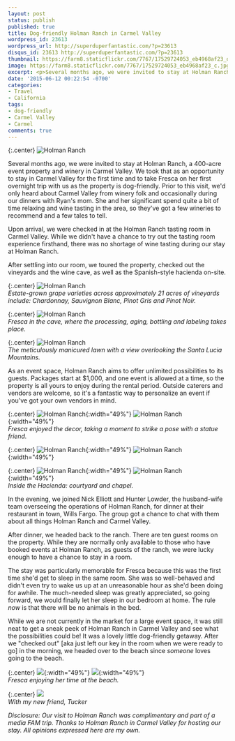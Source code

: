 ```yaml
---
layout: post
status: publish
published: true
title: Dog-friendly Holman Ranch in Carmel Valley
wordpress_id: 23613
wordpress_url: http://superduperfantastic.com/?p=23613
disqus_id: 23613 http://superduperfantastic.com/?p=23613
thumbnail: https://farm8.staticflickr.com/7767/17529724053_eb4968af23_q.jpg
image: https://farm8.staticflickr.com/7767/17529724053_eb4968af23_c.jpg
excerpt: <p>Several months ago, we were invited to stay at Holman Ranch, a 400-acre event property and winery in Carmel Valley. We took that as an opportunity to stay in Carmel Valley for the first time and to take Fresca on her first overnight trip with us as the property is dog-friendly.</p>
date: '2015-06-12 00:22:54 -0700'
categories:
- Travel
- California
tags:
- dog-friendly
- Carmel Valley
- Carmel
comments: true
---
```

{:.center}
![Holman Ranch](https://farm8.staticflickr.com/7767/17529724053_eb4968af23_c.jpg)

Several months ago, we were invited to stay at Holman Ranch, a 400-acre event property and winery in Carmel Valley. We took that as an opportunity to stay in Carmel Valley for the first time and to take Fresca on her first overnight trip with us as the property is dog-friendly. Prior to this visit, we'd only heard about Carmel Valley from winery folk and occasionally during our dinners with Ryan's mom. She and her significant spend quite a bit of time relaxing and wine tasting in the area, so they've got a few wineries to recommend and a few tales to tell.

Upon arrival, we were checked in at the Holman Ranch tasting room in Carmel Valley. While we didn't have a chance to try out the tasting room experience firsthand, there was no shortage of wine tasting during our stay at Holman Ranch.

After settling into our room, we toured the property, checked out the vineyards and the wine cave, as well as the Spanish-style hacienda on-site.

{:.center}
![Holman Ranch](https://farm8.staticflickr.com/7783/17964033399_58f66098da_c.jpg)  
_Estate-grown grape varieties across approximately 21 acres of vineyards include: Chardonnay, Sauvignon Blanc, Pinot Gris and Pinot Noir._

{:.center}
![Holman Ranch](https://farm9.staticflickr.com/8855/17529612063_9f89110299_c.jpg)  
_Fresca in the cave, where the processing, aging, bottling and labeling takes place._

{:.center}
![Holman Ranch](https://farm1.staticflickr.com/370/18693074582_1da6cd5594_c.jpg)  
_The meticulously manicured lawn with a view overlooking the Santa Lucia Mountains._

As an event space, Holman Ranch aims to offer unlimited possibilities to its guests. Packages start at $1,000, and one event is allowed at a time, so the property is all yours to enjoy during the rental period. Outside caterers and vendors are welcome, so it's a fantastic way to personalize an event if you've got your own vendors in mind.

{:.center}
![Holman Ranch](https://farm8.staticflickr.com/7790/18146696362_489ae015ea_z.jpg){:width="49%"} ![Holman Ranch](https://farm9.staticflickr.com/8772/17963988439_1fce1a3fc1_z.jpg){:width="49%"}  
_Fresca enjoyed the decor, taking a moment to strike a pose with a statue friend._

{:.center}
![Holman Ranch](https://farm8.staticflickr.com/7770/17527695184_884431651c_z.jpg){:width="49%"} ![Holman Ranch](https://farm9.staticflickr.com/8875/18123814316_8f0320bb51_z.jpg){:width="49%"}

{:.center}
![Holman Ranch](https://farm1.staticflickr.com/283/18700177161_9254d2b18d.jpg){:width="49%"} ![Holman Ranch](https://farm1.staticflickr.com/399/18077226663_f5966280fb.jpg){:width="49%"}  
_Inside the Hacienda: courtyard and chapel._

In the evening, we joined Nick Elliott and Hunter Lowder, the husband-wife team overseeing the operations of Holman Ranch, for dinner at their restaurant in town, Wills Fargo. The group got a chance to chat with them about all things Holman Ranch and Carmel Valley.

After dinner, we headed back to the ranch. There are ten guest rooms on the property. While they are normally only available to those who have booked events at Holman Ranch, as guests of the ranch, we were lucky enough to have a chance to stay in a room.

The stay was particularly memorable for Fresca because this was the first time she'd get to sleep in the same room. She was so well-behaved and didn't even try to wake us up at an unreasonable hour as she'd been doing for awhile. The much-needed sleep was greatly appreciated, so going forward, we would finally let her sleep in our bedroom at home. The rule _now_ is that there will be no animals in the bed.

While we are not currently in the market for a large event space, it was still neat to get a sneak peek of Holman Ranch in Carmel Valley and see what the possibilities could be! It was a lovely little dog-friendly getaway. After we "checked out" [aka just left our key in the room when we were ready to go] in the morning, we headed over to the beach since _someone_ loves going to the beach.

{:.center}
![](https://farm8.staticflickr.com/7749/18150298345_b842057e52.jpg){:width="49%"} ![](https://farm8.staticflickr.com/7763/17962628800_d6089cf276.jpg){:width="49%"}  
_Fresca enjoying her time at the beach._

{:.center}
![](https://farm8.staticflickr.com/7797/17964078499_fc3d9c73a6_c.jpg)  
_With my new friend, Tucker_

_Disclosure: Our visit to Holman Ranch was complimentary and part of a media FAM trip. Thanks to Holman Ranch in Carmel Valley for hosting our stay. All opinions expressed here are my own._
